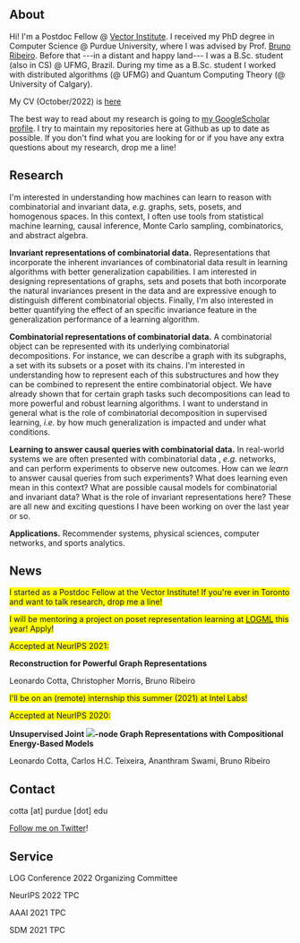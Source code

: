 ## About

Hi! I'm a Postdoc Fellow @ [Vector Institute](https://vectorinstitute.ai/). I received my PhD degree in Computer Science @ Purdue University, where I was advised by Prof. [Bruno Ribeiro](https://www.cs.purdue.edu/homes/ribeirob/). Before that ---in a distant and happy land--- I was a B.Sc. student (also in CS) @ UFMG, Brazil. During my time as a B.Sc. student I worked with distributed algorithms (@ UFMG) and Quantum Computing Theory (@ University of Calgary).

My CV (October/2022) is [here](CV-oct-2022.pdf)

The best way to read about my research is going to [my GoogleScholar profile](https://goo.gl/zrNQue). I try to maintain my repositories here at Github as up to date as possible. If you don't find what you are looking for or if you have any extra questions about my research, drop me a line!

## Research

I'm interested in understanding how machines can learn to reason with combinatorial and invariant data, *e.g.* graphs, sets,  posets, and homogenous spaces. In this context, I often use tools from statistical machine learning, causal inference, Monte Carlo sampling, combinatorics, and abstract algebra.

**Invariant representations of combinatorial data.** Representations that incorporate the inherent invariances of combinatorial data result in learning algorithms with better generalization capabilities. I am interested in designing representations of graphs, sets and posets that both incorporate the natural invariances present in the data and are expressive enough to distinguish different combinatorial objects. Finally, I'm also interested in better quantifying the effect of an specific invariance feature in the generalization performance of a learning algorithm.

**Combinatorial representations of combinatorial data.** A combinatorial object can be represented with its underlying combinatorial decompositions. For instance, we can describe a graph with its subgraphs, a set with its subsets or a poset with its chains. I'm interested in understanding how to represent each of this substructures and how they can be combined to represent the entire combinatorial object. We have already shown that for certain graph tasks such decompositions can lead to more powerful and robust learning algorithms. I want to understand in general what is the role of combinatorial decomposition in supervised learning, *i.e.* by how much generalization is impacted and under what conditions.

**Learning to answer causal queries with combinatorial data.** In real-world systems we are often presented with combinatorial data , *e.g.* networks, and can perform experiments to observe new outcomes. How can we *learn* to answer causal queries from such experiments? What does learning even mean in this context? What are possible causal models for combinatorial and invariant data? What is the role of invariant representations here? These are all new and exciting questions I have been working on over the last year or so.

**Applications.** Recommender systems, physical sciences, computer networks, and sports analytics.

## News

<span style="background-color: #FFFF00">I started as a Postdoc Fellow at the Vector Institute! If you're ever in Toronto and want to talk research, drop me a line! </span>

<span style="background-color: #FFFF00">I will be mentoring a project on poset representation learning at [LOGML](https://www.logml.ai/) this year! Apply! </span>

<span style="background-color: #FFFF00">Accepted at NeurIPS 2021:</span>

**Reconstruction for Powerful Graph Representations**

Leonardo Cotta, Christopher Morris, Bruno Ribeiro

<span style="background-color: #FFFF00">I'll be on an (remote) internship this summer (2021) at Intel Labs!</span>

<span style="background-color: #FFFF00">Accepted at NeurIPS 2020:</span>

**Unsupervised Joint <img src="https://render.githubusercontent.com/render/math?math=k">-node Graph Representations with Compositional Energy-Based Models**

Leonardo Cotta, Carlos H.C. Teixeira, Ananthram Swami, Bruno Ribeiro

## Contact

cotta [at] purdue [dot] edu

[Follow me on Twitter](https://twitter.com/cottascience)!

## Service

LOG Conference 2022 Organizing Committee

NeurIPS 2022 TPC

AAAI 2021 TPC

SDM 2021 TPC
